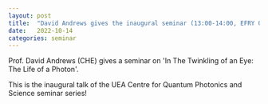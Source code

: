 ```yaml
---
layout: post
title:  "David Andrews gives the inaugural seminar (13:00-14:00, EFRY 01.02)"
date:   2022-10-14
categories: seminar
---
```

Prof. David Andrews (CHE) gives a seminar on 'In The Twinkling of an Eye: The Life of a Photon'.

This is the inaugural talk of the UEA Centre for Quantum Photonics and Science seminar series!


